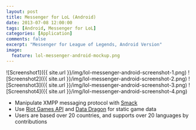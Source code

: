 ```yaml
---
layout: post
title: Messenger for LoL (Android)
date: 2013-07-08 12:00:00
tags: [Android, Messenger for LoL]
categories: [Application]
comments: false
excerpt: "Messenger for League of Legends, Android Version"
image:
  feature: lol-messenger-android-mockup.png 
---
```


![Screenshot1]({{ site.url }}/img/lol-messenger-android-screenshot-1.png)
![Screenshot2]({{ site.url }}/img/lol-messenger-android-screenshot-2.png)
![Screenshot3]({{ site.url }}/img/lol-messenger-android-screenshot-3.png)
![Screenshot4]({{ site.url }}/img/lol-messenger-android-screenshot-4.png)

* Manipulate XMPP messaging protocol with [Smack](https://github.com/igniterealtime/Smack) 
* Use [Riot Games API](https://developer.riotgames.com) and [Data Dragon](http://ddragon.leagueoflegends.com/tool/) for static game data
* Users are based over 20 countries, and supports over 20 languages by contributions